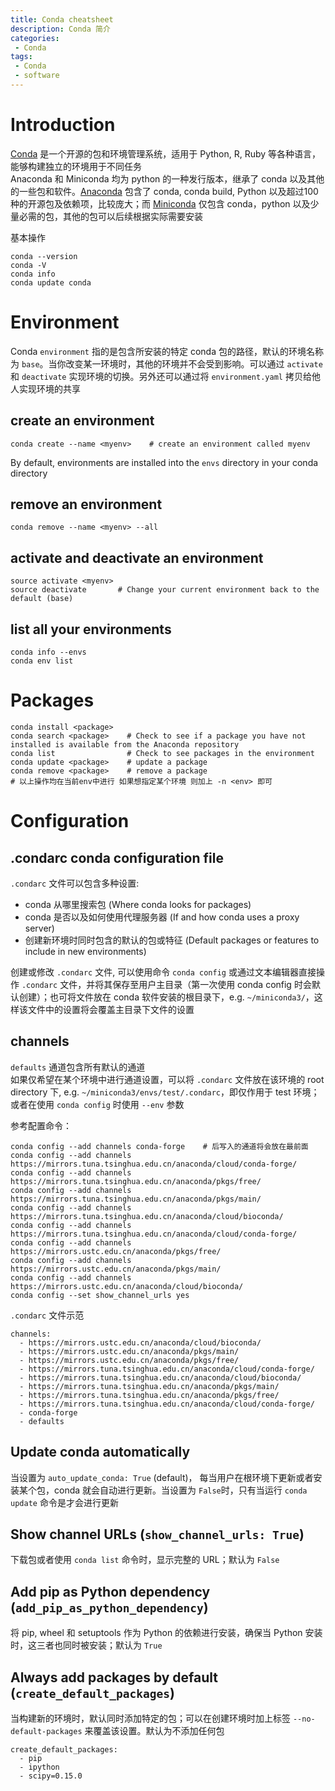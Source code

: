 ```yaml
---
title: Conda cheatsheet
description: Conda 简介
categories:
 - Conda
tags:
 - Conda
 - software
---
```


# Introduction
[Conda](https://conda.io/docs/index.html) 是一个开源的包和环境管理系统，适用于 Python, R, Ruby 等各种语言，能够构建独立的环境用于不同任务  
Anaconda 和 Miniconda 均为 python 的一种发行版本，继承了 conda 以及其他的一些包和软件。[Anaconda](https://www.anaconda.com/)  包含了 conda, conda build, Python 以及超过100种的开源包及依赖项，比较庞大；而 [Miniconda](https://conda.io/miniconda.html) 仅包含 conda，python 以及少量必需的包，其他的包可以后续根据实际需要安装  

基本操作  
```shell
conda --version
conda -V 
conda info
conda update conda
```

# Environment  
Conda `environment` 指的是包含所安装的特定 conda 包的路径，默认的环境名称为 `base`。当你改变某一环境时，其他的环境并不会受到影响。可以通过 `activate` 和 `deactivate` 实现环境的切换。另外还可以通过将 `environment.yaml` 拷贝给他人实现环境的共享    
  
## create an environment  
```shell
conda create --name <myenv>    # create an environment called myenv
```
By default, environments are installed into the `envs` directory in your conda directory  
  
## remove an environment 
```shell
conda remove --name <myenv> --all
```
  
## activate and deactivate an environment  
```shell  
source activate <myenv>  
source deactivate       # Change your current environment back to the default (base)
```

## list all your environments  
```shell 
conda info --envs
conda env list
```
  
# Packages  
```shell
conda install <package>
conda search <package>    # Check to see if a package you have not installed is available from the Anaconda repository
conda list                # Check to see packages in the environment
conda update <package>    # update a package
conda remove <package>    # remove a package
# 以上操作均在当前env中进行 如果想指定某个环境 则加上 -n <env> 即可
```
  
# Configuration  
## .condarc conda configuration file
`.condarc` 文件可以包含多种设置:  
* conda 从哪里搜索包 (Where conda looks for packages)  
* conda 是否以及如何使用代理服务器 (If and how conda uses a proxy server)  
* 创建新环境时同时包含的默认的包或特征 (Default packages or features to include in new environments)  
  
创建或修改 `.condarc` 文件, 可以使用命令 `conda config` 或通过文本编辑器直接操作 `.condarc` 文件，并将其保存至用户主目录（第一次使用 conda config 时会默认创建）；也可将文件放在 conda 软件安装的根目录下，e.g. `~/miniconda3/`，这样该文件中的设置将会覆盖主目录下文件的设置  
  
## channels  
`defaults` 通道包含所有默认的通道  
如果仅希望在某个环境中进行通道设置，可以将 `.condarc` 文件放在该环境的 root directory 下, e.g. `~/miniconda3/envs/test/.condarc`，即仅作用于 test 环境；或者在使用 `conda config` 时使用 `--env` 参数  
  
参考配置命令：  
```shell
conda config --add channels conda-forge    # 后写入的通道将会放在最前面
conda config --add channels https://mirrors.tuna.tsinghua.edu.cn/anaconda/cloud/conda-forge/
conda config --add channels https://mirrors.tuna.tsinghua.edu.cn/anaconda/pkgs/free/
conda config --add channels https://mirrors.tuna.tsinghua.edu.cn/anaconda/pkgs/main/
conda config --add channels https://mirrors.tuna.tsinghua.edu.cn/anaconda/cloud/bioconda/
conda config --add channels https://mirrors.tuna.tsinghua.edu.cn/anaconda/cloud/conda-forge/
conda config --add channels https://mirrors.ustc.edu.cn/anaconda/pkgs/free/
conda config --add channels https://mirrors.ustc.edu.cn/anaconda/pkgs/main/
conda config --add channels https://mirrors.ustc.edu.cn/anaconda/cloud/bioconda/
conda config --set show_channel_urls yes
```

`.condarc` 文件示范  
```
channels:
  - https://mirrors.ustc.edu.cn/anaconda/cloud/bioconda/
  - https://mirrors.ustc.edu.cn/anaconda/pkgs/main/
  - https://mirrors.ustc.edu.cn/anaconda/pkgs/free/
  - https://mirrors.tuna.tsinghua.edu.cn/anaconda/cloud/conda-forge/
  - https://mirrors.tuna.tsinghua.edu.cn/anaconda/cloud/bioconda/
  - https://mirrors.tuna.tsinghua.edu.cn/anaconda/pkgs/main/
  - https://mirrors.tuna.tsinghua.edu.cn/anaconda/pkgs/free/
  - https://mirrors.tuna.tsinghua.edu.cn/anaconda/cloud/conda-forge/
  - conda-forge
  - defaults
```
  
## Update conda automatically
当设置为 `auto_update_conda: True` (default)， 每当用户在根环境下更新或者安装某个包，conda 就会自动进行更新。当设置为 `False`时，只有当运行 `conda update` 命令是才会进行更新  
  
## Show channel URLs (`show_channel_urls: True`)  
下载包或者使用 `conda list` 命令时，显示完整的 URL；默认为 `False`  
  
## Add pip as Python dependency (`add_pip_as_python_dependency`)
将 pip, wheel 和 setuptools 作为 Python 的依赖进行安装，确保当 Python 安装时，这三者也同时被安装；默认为 `True`  
  
## Always add packages by default (`create_default_packages`)
当构建新的环境时，默认同时添加特定的包；可以在创建环境时加上标签 `--no-default-packages` 来覆盖该设置。默认为不添加任何包  
```shell
create_default_packages:
  - pip
  - ipython
  - scipy=0.15.0  
```
